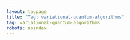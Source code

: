 ```yaml
---
layout: tagpage
title: "Tag: variational-quantum-algorithms"
tag: variational-quantum-algorithms
robots: noindex
---
```

